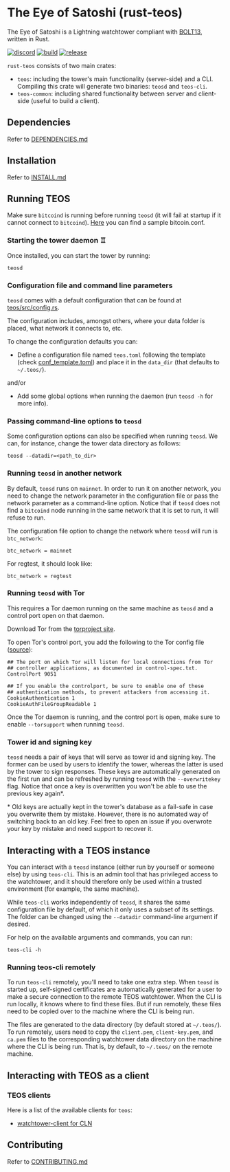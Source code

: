 # The Eye of Satoshi (rust-teos)

The Eye of Satoshi is a Lightning watchtower compliant with [BOLT13](https://github.com/sr-gi/bolt13), written in Rust.

[![discord](https://img.shields.io/discord/991334710611550208?logo=discord&style=plastic)](https://discord.gg/EyVbrNMDUP)
[![build](https://img.shields.io/github/actions/workflow/status/talaia-labs/rust-teos/build.yaml?logo=github&style=plastic)](https://github.com/talaia-labs/rust-teos/actions/workflows/build.yaml)
[![release](https://img.shields.io/github/v/release/talaia-labs/rust-teos?style=plastic)](https://github.com/talaia-labs/rust-teos/releases/latest)


`rust-teos` consists of two main crates:

- `teos`: including the tower's main functionality (server-side) and a CLI. Compiling this crate will generate two binaries: `teosd` and `teos-cli`.
- `teos-common`: including shared functionality between server and client-side (useful to build a client).

## Dependencies

Refer to [DEPENDENCIES.md](DEPENDENCIES.md)

## Installation
Refer to [INSTALL.md](INSTALL.md)

## Running TEOS

Make sure `bitcoind` is running before running `teosd` (it will fail at startup if it cannot connect to `bitcoind`). [Here](DEPENDENCIES.md#installing-bitcoind) you can find a sample bitcoin.conf.

### Starting the tower daemon ♖

Once installed, you can start the tower by running:

```
teosd
```

### Configuration file and command line parameters

`teosd` comes with a default configuration that can be found at [teos/src/config.rs](teos/src/config.rs). 

The configuration includes, amongst others, where your data folder is placed, what network it connects to, etc.

To change the configuration defaults you can:

- Define a configuration file named `teos.toml` following the template (check [conf_template.toml](teos/src/conf_template.toml)) and place it in the `data_dir` (that defaults to `~/.teos/`).

and/or 

- Add some global options when running the daemon (run `teosd -h` for more info).

### Passing command-line options to `teosd`

Some configuration options can also be specified when running `teosd`. We can, for instance, change the tower data directory as follows:

```
teosd --datadir=<path_to_dir>
```

### Running `teosd` in another network

By default, `teosd` runs on `mainnet`. In order to run it on another network, you need to change the network parameter in the configuration file or pass the network parameter as a command-line option. Notice that if `teosd` does not find a `bitcoind` node running in the same network that it is set to run, it will refuse to run.

The configuration file option to change the network where `teosd` will run is `btc_network`:

```
btc_network = mainnet
```

For regtest, it should look like:

```
btc_network = regtest
```

### Running `teosd` with Tor

This requires a Tor daemon running on the same machine as `teosd` and a control port open on that daemon.

Download Tor from the [torproject site](https://www.torproject.org/download/).

To open Tor's control port, you add the following to the Tor config file ([source](https://2019.www.torproject.org/docs/faq.html.en#torrc)):

```
## The port on which Tor will listen for local connections from Tor
## controller applications, as documented in control-spec.txt.
ControlPort 9051

## If you enable the controlport, be sure to enable one of these
## authentication methods, to prevent attackers from accessing it.
CookieAuthentication 1
CookieAuthFileGroupReadable 1
```

Once the Tor daemon is running, and the control port is open, make sure to enable `--torsupport` when running `teosd`.

### Tower id and signing key

`teosd` needs a pair of keys that will serve as tower id and signing key. The former can be used by users to identify the tower, whereas the latter is used by the tower to sign responses. These keys are automatically generated on the first run and can be refreshed by running `teosd` with the `--overwritekey` flag. Notice that once a key is overwritten you won't be able to use the previous key again*.

\* Old keys are actually kept in the tower's database as a fail-safe in case you overwrite them by mistake. However, there is no automated way of switching back to an old key. Feel free to open an issue if you overwrote your key by mistake and need support to recover it.

## Interacting with a TEOS instance

You can interact with a `teosd` instance (either run by yourself or someone else) by using `teos-cli`. This is an admin tool that has privileged access to the watchtower, and it should therefore only be used within a trusted environment (for example, the same machine).

While `teos-cli` works independently of `teosd`, it shares the same configuration file by default, of which it only uses a subset of its settings. The folder can be changed using the `--datadir` command-line argument if desired.

For help on the available arguments and commands, you can run:

```
teos-cli -h
```

### Running teos-cli remotely

To run `teos-cli` remotely, you'll need to take one extra step. When `teosd` is started up, self-signed certificates are automatically generated for a user to make a secure connection to the remote TEOS watchtower. When the CLI is run locally, it knows where to find these files. But if run remotely, these files need to be copied over to the machine where the CLI is being run.

The files are generated to the data directory (by default stored at `~/.teos/`). To run remotely, users need to copy the `client.pem`, `client-key.pem`, and `ca.pem` files to the corresponding watchtower data directory on the machine where the CLI is being run. That is, by default, to `~/.teos/` on the remote machine.

## Interacting with TEOS as a client
### TEOS clients

Here is a list of the available clients for `teos`:

- [watchtower-client for CLN](watchtower-plugin/)

## Contributing 
Refer to [CONTRIBUTING.md](CONTRIBUTING.md)
